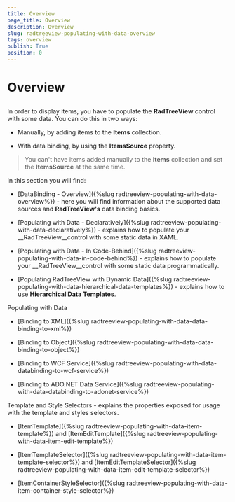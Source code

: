 ```yaml
---
title: Overview
page_title: Overview
description: Overview
slug: radtreeview-populating-with-data-overview
tags: overview
publish: True
position: 0
---
```


# Overview



## 

In order to display items, you have to populate the __RadTreeView__ control with some data. You can do this in two ways:

* Manually, by adding items to the __Items__ collection.

* With data binding, by using the __ItemsSource__ property.

>You can't have items added manually to the __Items__ collection and set the __ItemsSource__ at the same time.

In this section you will find:

* [DataBinding - Overview]({%slug radtreeview-populating-with-data-overview%}) - here you will find information about the supported data sources and __RadTreeView's__ data binding basics.

* [Populating with Data - Declaratively]({%slug radtreeview-populating-with-data-declaratively%}) - explains how to populate your __RadTreeView__control with some static data in XAML.

* [Populating with Data - In Code-Behind]({%slug radtreeview-populating-with-data-in-code-behind%}) - explains how to populate your __RadTreeView__control with some static data programmatically.

* [Populating RadTreeView with Dynamic Data]({%slug radtreeview-populating-with-data-hierarchical-data-templates%}) - explains how to use __Hierarchical Data Templates__.

Populating with Data 

* [Binding to XML]({%slug radtreeview-populating-with-data-data-binding-to-xml%})

* [Binding to Object]({%slug radtreeview-populating-with-data-data-binding-to-object%})

* [Binding to WCF Service]({%slug radtreeview-populating-with-data-databinding-to-wcf-service%})

* [Binding to ADO.NET Data Service]({%slug radtreeview-populating-with-data-databinding-to-adonet-service%})

Template and Style Selectors - explains the properties exposed for usage with the template and styles selectors.

* [ItemTemplate]({%slug radtreeview-populating-with-data-item-template%}) and [ItemEditTemplate]({%slug radtreeview-populating-with-data-item-edit-template%})

* [ItemTemplateSelector]({%slug radtreeview-populating-with-data-item-template-selector%}) and [ItemEditTemplateSelector]({%slug radtreeview-populating-with-data-item-edit-template-selector%})

* [ItemContainerStyleSelector]({%slug radtreeview-populating-with-data-item-container-style-selector%})
